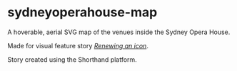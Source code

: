 # sydneyoperahouse-map
 A hoverable, aerial SVG map of the venues inside the Sydney Opera House.  
 
 Made for visual feature story [*Renewing an icon*](https://stories.sydneyoperahouse.com/renewing-an-icon/#group-Map-WAUzkUSRvH). 
 
 Story created using the Shorthand platform.
